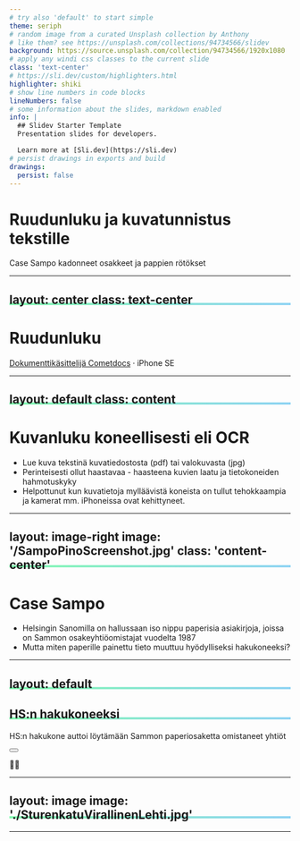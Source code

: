 ```yaml
---
# try also 'default' to start simple
theme: seriph
# random image from a curated Unsplash collection by Anthony
# like them? see https://unsplash.com/collections/94734566/slidev
background: https://source.unsplash.com/collection/94734566/1920x1080
# apply any windi css classes to the current slide
class: 'text-center'
# https://sli.dev/custom/highlighters.html
highlighter: shiki
# show line numbers in code blocks
lineNumbers: false
# some information about the slides, markdown enabled
info: |
  ## Slidev Starter Template
  Presentation slides for developers.

  Learn more at [Sli.dev](https://sli.dev)
# persist drawings in exports and build
drawings:
  persist: false
---
```


# Ruudunluku ja kuvatunnistus tekstille

Case Sampo kadonneet osakkeet ja pappien rötökset

<div class="abs-br m-6 flex gap-2">
  <a href="https://github.com/slidevjs/slidev" target="_blank" alt="GitHub"
    class="text-xl icon-btn opacity-50 !border-none !hover:text-white">
    <carbon-logo-github />
  </a>
</div>

<!--
Olemme esittelemässä ruudunlukusovellusta ja tekstin tunnistamista paperidokumenteista. Matala aloitustaso, paljon esimerkkejä.
-->

---
layout: center
class: text-center
---

# Ruudunluku

[Dokumenttikäsittelijä Cometdocs](cometdocs.com) · iPhone SE

<!--
1. IMPORTANT: Log in to Your Session 20 Minutes Before It Starts for Tech Check.
2. Be as Concrete and Practical as Possible
This is a training conference, and we need you to be as practical as possible. Your colleagues should leave your session having learned how to better investigate a story or use a new tool or technique. Your talk should focus on useful methods and strategies, with practical examples.
Do not use a lot of time talking about your story or yourself.
The biggest complaint we get on attendee surveys is that speakers talked about themselves instead of how they did their work.
Most sessions are 75 minutes long, and most speakers will have 10 to 15 minutes to speak. Your moderator will be in touch to discuss your presentation.
3. Talk About the Methods Used in Your Work:
If talking about a story, explain what kinds of sources you used. How did you find them?
What kind of data or documents did you use? How did you get them?
What was the breakthrough in investigating your story?
Did you work in a team or by yourself? If a team, how did you collaborate?
How did you solve your toughest challenges? How did you deal with security?
How did you produce, present and roll out the story for maximum impact?
What would you recommend to other journalists doing a similar project?
4. Speak Clearly, Use Slides and Media
Many in the audience speak English as a second language, so please speak clearly. Please also note that some sessions are being translated, and it is very important that our interpreters can hear you as clearly as possible. It’s also helpful to illustrate your key points with media such as photos and videos in a PDF, Powerpoint or similar presentation. Do not read your presentation. We prepared some PowerPoint templates which you can download and adapt for your own presentation.
5. Be Aware: Sessions Will Be Recorded and “On the Record”
This is a conference of journalists and what you say may be quoted and tweeted. All sessions except networking ones will be recorded and accessible for attendees on the Pathable platform exclusively for 6 months. After that time, the recordings will be uploaded to GIJN’s YouTube channel and available to the public.
6. Tipsheets & Presentations
It’s very helpful for the audience if you prepare a tipsheet. The most popular tipsheets are those that provide specific details: documents and data to get, websites to use, relevant stories and sources. You can download and use our tipsheet template to create your own.
-->

---
layout: default
class: content
---

# Kuvanluku koneellisesti eli OCR

- Lue kuva tekstinä kuvatiedostosta (pdf) tai valokuvasta (jpg)
- Perinteisesti ollut haastavaa - haasteena kuvien laatu ja tietokoneiden hahmotuskyky
- Helpottunut kun kuvatietoja mylläävistä koneista on tullut tehokkaampia ja kamerat mm. iPhoneissa ovat kehittyneet.

---
layout: image-right
image: '/SampoPinoScreenshot.jpg'
class: 'content-center'
---
# Case Sampo
- Helsingin Sanomilla on hallussaan iso
nippu paperisia asiakirjoja, joissa on
Sammon osakeyhtiöomistajat vuodelta
1987
- Mutta miten paperille painettu tieto
muuttuu hyödylliseksi hakukoneeksi?

---
layout: default
---
## HS:n hakukoneeksi

HS:n hakukone auttoi löytämään Sammon paperiosaketta omistaneet yhtiöt

<div class="abs-tr m-6 flex gap-2">
  <button class="text-xl icon-btn opacity-50 !border-none !hover:text-white">
    <carbon:edit />
  </button>
  <a class="text-xl icon-btn opacity-50 !border-none !hover:text-white">
    <p>👨‍💻</p>
  </a>
</div>

<style>
h2 {
  background-image: linear-gradient(150deg
    , #84fab0 0%, #8fd3f4 100%);
    background-repeat: no-repeat;
    background-repeat-x: no-repeat;
    background-repeat-y: no-repeat;
    background-size: 100% 0.2em;
    background-position: 0 88%;
}
</style>

---
layout: image
image: './SturenkatuVirallinenLehti.jpg'
---

---